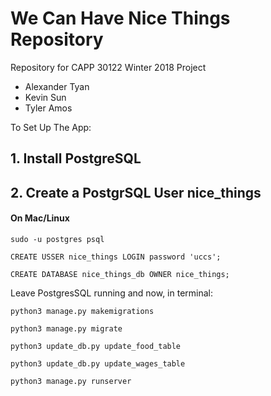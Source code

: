 # We Can Have Nice Things Repository

Repository for CAPP 30122 Winter 2018 Project

  * Alexander Tyan
  * Kevin Sun
  * Tyler Amos
  
  
To Set Up The App:

## 1. Install PostgreSQL


## 2. Create a PostgrSQL User nice_things

#### On Mac/Linux

  ``` sudo -u postgres psql ```
  
  ```CREATE USSER nice_things LOGIN password 'uccs'; ```
  
  ```CREATE DATABASE nice_things_db OWNER nice_things;```
  
  Leave PostgresSQL running and now, in terminal:
  
  ```python3 manage.py makemigrations```
  
  ```python3 manage.py migrate```
  
  ```python3 update_db.py update_food_table```
  
  ```python3 update_db.py update_wages_table```
  
  ```python3 manage.py runserver```